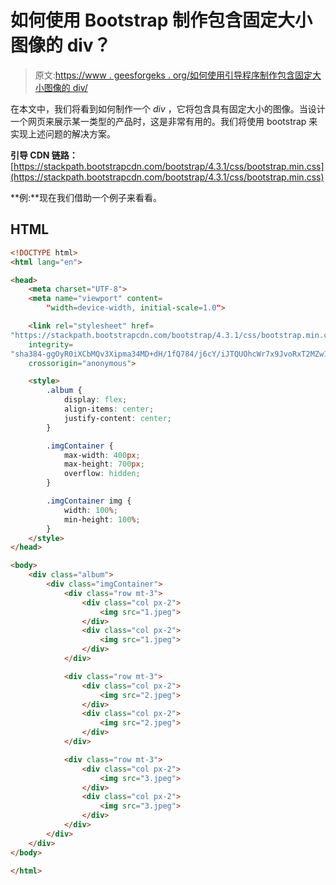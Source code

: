 # 如何使用 Bootstrap 制作包含固定大小图像的 div？

> 原文:[https://www . geesforgeks . org/如何使用引导程序制作包含固定大小图像的 div/](https://www.geeksforgeeks.org/how-to-make-div-that-contains-images-to-have-fixed-size-using-bootstrap/)

在本文中，我们将看到如何制作一个 *div* ，它将包含具有固定大小的图像。当设计一个网页来展示某一类型的产品时，这是非常有用的。我们将使用 bootstrap 来实现上述问题的解决方案。

**引导 CDN 链路：** [https://stackpath.bootstrapcdn.com/bootstrap/4.3.1/css/bootstrap.min.css](https://stackpath.bootstrapcdn.com/bootstrap/4.3.1/css/bootstrap.min.css)

**例:**现在我们借助一个例子来看看。

## HTML

```html
<!DOCTYPE html>
<html lang="en">

<head>
    <meta charset="UTF-8">
    <meta name="viewport" content=
        "width=device-width, initial-scale=1.0">

    <link rel="stylesheet" href=
"https://stackpath.bootstrapcdn.com/bootstrap/4.3.1/css/bootstrap.min.css"
    integrity=
"sha384-ggOyR0iXCbMQv3Xipma34MD+dH/1fQ784/j6cY/iJTQUOhcWr7x9JvoRxT2MZw1T"
    crossorigin="anonymous">

    <style>
        .album {
            display: flex;
            align-items: center;
            justify-content: center;
        }

        .imgContainer {
            max-width: 400px;
            max-height: 700px;
            overflow: hidden;
        }

        .imgContainer img {
            width: 100%;
            min-height: 100%;
        }
    </style>
</head>

<body>
    <div class="album">
        <div class="imgContainer">
            <div class="row mt-3">
                <div class="col px-2">
                    <img src="1.jpeg">
                </div>
                <div class="col px-2">
                    <img src="1.jpeg">
                </div>
            </div>

            <div class="row mt-3">
                <div class="col px-2">
                    <img src="2.jpeg">
                </div>
                <div class="col px-2">
                    <img src="2.jpeg">
                </div>
            </div>

            <div class="row mt-3">
                <div class="col px-2">
                    <img src="3.jpeg">
                </div>
                <div class="col px-2">
                    <img src="3.jpeg">
                </div>
            </div>
        </div>
    </div>
</body>

</html>
```